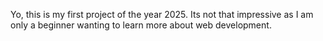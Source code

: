 Yo, this is my first project of the year 2025. Its not that impressive as I am only a beginner wanting to learn more about web development.
